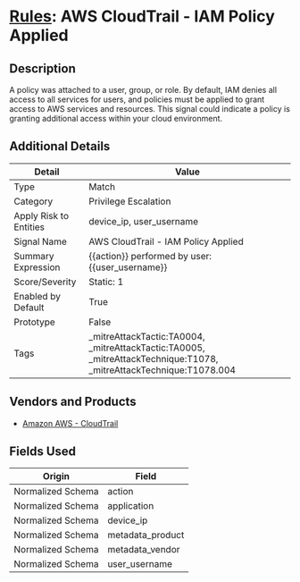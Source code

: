 # [Rules](README.md): AWS CloudTrail - IAM Policy Applied

## Description
A policy was attached to a user, group, or role. By default, IAM denies all access to all services for users, and policies must be applied to grant access to AWS services and resources. This signal could indicate a policy is granting additional access within your cloud environment.

## Additional Details
|Detail|Value|
|----|----|
|Type|Match|
|Category|Privilege Escalation|
|Apply Risk to Entities|device_ip, user_username|
|Signal Name|AWS CloudTrail - IAM Policy Applied|
|Summary Expression|{{action}} performed by user: {{user_username}}|
|Score/Severity|Static: 1|
|Enabled by Default|True|
|Prototype|False|
|Tags|_mitreAttackTactic:TA0004, _mitreAttackTactic:TA0005, _mitreAttackTechnique:T1078, _mitreAttackTechnique:T1078.004|
## Vendors and Products
- [Amazon AWS - CloudTrail](../products/033624b0-218e-4dcb-b93f-0f1fb1806c56.md)


## Fields Used

|Origin|Field|
|----|----|
|Normalized Schema|action|
|Normalized Schema|application|
|Normalized Schema|device_ip|
|Normalized Schema|metadata_product|
|Normalized Schema|metadata_vendor|
|Normalized Schema|user_username|



